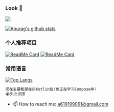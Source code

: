 ### Look 👋
[![](https://img.shields.io/badge/个人博客-Android笔记-green.svg)](https://brokes6.github.io)

[![Anurag's github stats](https://github-readme-stats.vercel.app/api?username=brokes6&theme=radical)](https://github.com/anuraghazra/github-readme-stats)
### 个人推荐项目
[![ReadMe Card](https://github-readme-stats.vercel.app/api/pin/?username=brokes6&repo=CloudMusic)](https://github.com/brokes6/CloudMusic)
[![ReadMe Card](https://github-readme-stats.vercel.app/api/pin/?username=brokes6&repo=MusicPlayer)](https://github.com/brokes6/MusicPlayer)
### 常用语言
[![Top Langs](https://github-readme-stats.vercel.app/api/top-langs/?username=brokes6&layout=compact)](https://github.com/brokes6/CloudMusic)
```kotlin
现在主要都是在用Kotlin拉(也正在学习Compose中)
😭失业求捞
```

- 📫 How to reach me: a619199091@gmail.com

